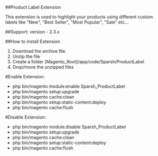 ##Product Label Extension

This extension is used to highlight your products using different custom labels like "New", "Best Seller", "Most Popular", "Sale" etc...

##Support: 
version - 2.3.x

##How to install Extension

1. Download the archive file.
2. Unzip the file
3. Create a folder [Magento_Root]/app/code/Sparsh/ProductLabel
4. Drop/move the unzipped files

#Enable Extension:
- php bin/magento module:enable Sparsh_ProductLabel
- php bin/magento setup:upgrade
- php bin/magento cache:clean
- php bin/magento setup:static-content:deploy
- php bin/magento cache:flush

#Disable Extension:
- php bin/magento module:disable Sparsh_ProductLabel
- php bin/magento setup:upgrade
- php bin/magento cache:clean
- php bin/magento setup:static-content:deploy
- php bin/magento cache:flush